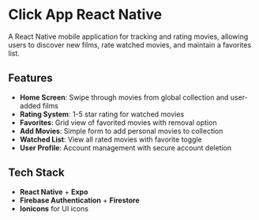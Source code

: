 # Click App React Native

A React Native mobile application for tracking and rating movies, allowing users to discover new films, rate watched movies, and maintain a favorites list.

## Features

- **Home Screen**: Swipe through movies from global collection and user-added films
- **Rating System**: 1-5 star rating for watched movies
- **Favorites**: Grid view of favorited movies with removal option
- **Add Movies**: Simple form to add personal movies to collection
- **Watched List**: View all rated movies with favorite toggle
- **User Profile**: Account management with secure account deletion

## Tech Stack

- **React Native** + **Expo**
- **Firebase Authentication** + **Firestore**
- **Ionicons** for UI icons
